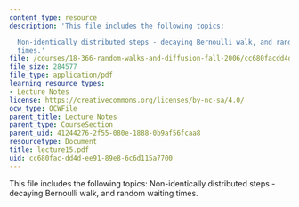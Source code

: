 ```yaml
---
content_type: resource
description: 'This file includes the following topics:

  Non-identically distributed steps - decaying Bernoulli walk, and random waiting
  times.'
file: /courses/18-366-random-walks-and-diffusion-fall-2006/cc680facdd4dee9189e86c6d115a7700_lecture15.pdf
file_size: 284577
file_type: application/pdf
learning_resource_types:
- Lecture Notes
license: https://creativecommons.org/licenses/by-nc-sa/4.0/
ocw_type: OCWFile
parent_title: Lecture Notes
parent_type: CourseSection
parent_uid: 41244276-2f55-080e-1888-0b9af56fcaa8
resourcetype: Document
title: lecture15.pdf
uid: cc680fac-dd4d-ee91-89e8-6c6d115a7700
---
```

This file includes the following topics:
Non-identically distributed steps - decaying Bernoulli walk, and random waiting times.